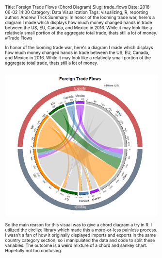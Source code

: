 Title: Foreign Trade Flows (Chord Diagram)
Slug: trade_flows
Date: 2018-06-02 14:00
Category: Data Visualization
Tags: visualizing, R, reporting
author: Andrew Trick
Summary: In honor of the looming trade war, here's a diagram I made which displays how much money changed hands in trade between the US, EU, Canada, and Mexico in 2016. While it may look like a relatively small portion of the aggregate total trade, thats still a lot of money.
#Trade Flows

In honor of the looming trade war, here's a diagram I made which displays how much money changed hands in trade between the US, EU, Canada, and Mexico in 2016. While it may look like a relatively small portion of the aggregate total trade, thats still a lot of money.

&nbsp;&nbsp;&nbsp;&nbsp;&nbsp;&nbsp;<img src="../img/tariffs/final4.png" style="width: 800px;"/>
<br><br>
So the main reason for this visual was to give a chord diagram a try in R. I utilized the circlize library which made this a more-or-less painless process. I wasn't a fan of how it originally displayed imports and exports in the same country category section, so i manipulated the data and code to split these variables. The outcome is a weird mixture of a chord and sankey chart. Hopefully not too confusing.